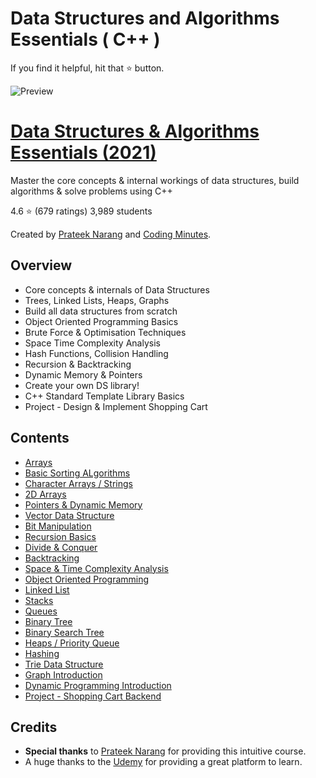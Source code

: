 # Data Structures and Algorithms Essentials ( C++ )

If you find it helpful, hit that ⭐ button.

![Preview](https://github.com/afkniladri/Data-Structures-and-Algorithms-Essentials/blob/main/cover.jpg)

# [Data Structures & Algorithms Essentials (2021)](https://www.udemy.com/course/cpp-data-structures-algorithms-prateek-narang/)

Master the core concepts & internal workings of data structures, build algorithms & solve problems using C++

4.6 ⭐ (679 ratings) 3,989 students

Created by [Prateek Narang](https://www.udemy.com/user/prateek-narang-4/) and [Coding Minutes](https://www.udemy.com/user/coding-minutes/).

## Overview

* Core concepts & internals of Data Structures
* Trees, Linked Lists, Heaps, Graphs
* Build all data structures from scratch
* Object Oriented Programming Basics
* Brute Force & Optimisation Techniques
* Space Time Complexity Analysis
* Hash Functions, Collision Handling
* Recursion & Backtracking
* Dynamic Memory & Pointers
* Create your own DS library!
* C++ Standard Template Library Basics
* Project - Design & Implement Shopping Cart

## Contents

- [Arrays](https://github.com/afkniladri/Data-Structures-and-Algorithms-Essentials/tree/main/01.%20Arrays)
- [Basic Sorting ALgorithms]()
- [Character Arrays / Strings]()
- [2D Arrays]()
- [Pointers & Dynamic Memory]()
- [Vector Data Structure]()
- [Bit Manipulation]()
- [Recursion Basics]()
- [Divide & Conquer]()
- [Backtracking]()
- [Space & Time Complexity Analysis]()
- [Object Oriented Programming]()
- [Linked List]()
- [Stacks]()
- [Queues]()
- [Binary Tree]()
- [Binary Search Tree]()
- [Heaps / Priority Queue]()
- [Hashing]()
- [Trie Data Structure]()
- [Graph Introduction]()
- [Dynamic Programming Introduction]()
- [Project - Shopping Cart Backend]()

## Credits

- **Special thanks** to [Prateek Narang](https://www.udemy.com/user/prateek-narang-4/) for providing this intuitive course.
- A huge thanks to the [Udemy](www.udemy.com) for providing a great platform to learn. 
